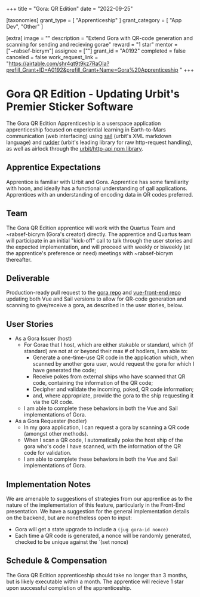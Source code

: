 +++
title = "Gora: QR Edition" 
date = "2022-09-25"

[taxonomies]
grant_type = [ "Apprenticeship" ]
grant_category = [ "App Dev", "Other" ]

[extra]
image = ""
description = "Extend Gora with QR-code generation and scanning for sending and recieving gorae"
reward = "1 star"
mentor = ["~rabsef-bicrym"]
assignee = [""]
grant_id = "A0192"
completed = false
canceled = false
work_request_link = "https://airtable.com/shr4qt9t9kz7RaOIa?prefill_Grant+ID=A0192&prefill_Grant+Name=Gora%20Apprenticeship
"
+++

# Gora QR Edition - Updating Urbit's Premier Sticker Software

The Gora QR Edition Apprenticeship is a userspace application apprenticeship focused on experiential learning in Earth-to-Mars communication (web interfacing) using [sail](https://developers.urbit.org/guides/additional/sail) (urbit's XML markdown language) and [rudder](https://github.com/Fang-/suite/blob/master/lib/rudder.hoon) (urbit's leading library for raw http-request handling), as well as airlock through the [urbit/http-api npm library](https://www.npmjs.com/package/@urbit/http-api).

## Apprentice Expectations
Apprentice is familiar with Urbit and Gora. Apprentice has some familiarity with hoon, and ideally has a functional understanding of gall applications. Apprentices with an understanding of encoding data in QR codes preferred. 

## Team

The Gora QR Edition apprentice will work with the Quartus Team and ~rabsef-bicrym (Gora's creator) directly. The apprentice and Quartus team will participate in an initial "kick-off" call to talk through the user stories and the expected implementation, and will proceed with weekly or biweekly (at the apprentice's preference or need) meetings with ~rabsef-bicrym thereafter.

## Deliverable

Production-ready pull request to the [gora repo](https://github.com/dalten-collective/gora) and [vue-front-end repo](https://github.com/dalten-collective/gora-frontend) updating both Vue and Sail versions to allow for QR-code generation and scanning to give/receive a gora, as described in the user stories, below.

## User Stories

* As a Gora Issuer (host)
    * For Gorae that I host, which are either stakable or standard, which (if standard) are not at or beyond their max # of hodlers, I am able to:
        * Generate a one-time-use QR code in the application which, when scanned by another gora user, would request the gora for which I have generated the code;
        * Receive pokes from external ships who have scanned that QR code, containing the information of the QR code;
        * Decipher and validate the incoming, poked, QR code information;
        * and, where appropriate, provide the gora to the ship requesting it via the QR code.
    * I am able to complete these behaviors in both the Vue and Sail implementations of Gora.
* As a Gora Requester (hodler)
    * In my gora application, I can request a gora by scanning a QR code (amongst other methods).
    * When I scan a QR code, I automatically poke the host ship of the gora who's code I have scanned, with the information of the QR code for validation.
    * I am able to complete these behaviors in both the Vue and Sail implementations of Gora.

## Implementation Notes

We are amenable to suggestions of strategies from our apprentice as to the nature of the implementation of this feature, particularly in the Front-End presentation. We have a suggestion for the general implementation details on the backend, but are nonetheless open to input:

- Gora will get a state upgrade to include a `(jug gora-id nonce)`
- Each time a QR code is generated, a nonce will be randomly generated, checked to be unique against the `(set nonce)

## Schedule & Compensation

The Gora QR Edition apprenticeship should take no longer than 3 months, but is likely executable within a month. The apprentice will recieve 1 star upon successful completion of the apprenticeship.